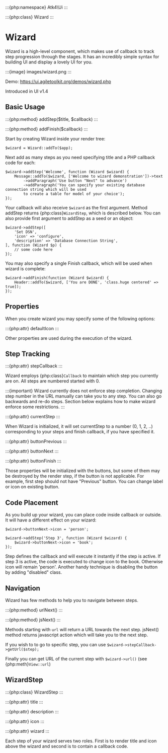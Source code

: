 :::{php:namespace} Atk4\Ui
:::

:::{php:class} Wizard
:::

# Wizard

Wizard is a high-level component, which makes use of callback to track step progression through the stages. It has an incredibly
simple syntax for building UI and display a lovely UI for you.

:::{image} images/wizard.png
:::

Demo: https://ui.agiletoolkit.org/demos/wizard.php

Introduced in UI v1.4

## Basic Usage

:::{php:method} addStep($title, $callback)
:::

:::{php:method} addFinish($callback)
:::

Start by creating Wizard inside your render tree:

```
$wizard = Wizard::addTo($app);
```

Next add as many steps as you need specifying title and a PHP callback code for each:

```
$wizard->addStep('Welcome', function (Wizard $wizard) {
    Message::addTo($wizard, ['Welcome to wizard demonstration'])->text
        ->addParagraph('Use button "Next" to advance')
        ->addParagraph('You can specify your existing database connection string which will be used
        to create a table for model of your choice');
});
```

Your callback will also receive `$wizard` as the first argument. Method addStep returns {php:class}`WizardStep`,
which is described below. You can also provide first argument to addStep as a seed or an object:

```
$wizard->addStep([
    'Set DSN',
    'icon' => 'configure',
    'description' => 'Database Connection String',
], function (Wizard $p) {
    // some code here
});
```

You may also specify a single Finish callback, which will be used when wizard is complete:

```
$wizard->addFinish(function (Wizard $wizard) {
    Header::addTo($wizard, ['You are DONE', 'class.huge centered' => true]);
});
```

## Properties

When you create wizard you may specify some of the following options:

:::{php:attr} defaultIcon
:::

Other properties are used during the execution of the wizard.

## Step Tracking

:::{php:attr} stepCallback
:::

Wizard employs {php:class}`Callback` to maintain which step you currently are on. All steps are numbered
started with 0.

:::{important}
Wizard currently does not enforce step completion. Changing step number in the URL manually can
take you to any step. You can also go backwards and re-do steps. Section below explains how to make wizard
enforce some restrictions.
:::

:::{php:attr} currentStep
:::

When Wizard is initialized, it will set currentStep to a number (0, 1, 2, ..) corresponding to your steps
and finish callback, if you have specified it.

:::{php:attr} buttonPrevious
:::

:::{php:attr} buttonNext
:::

:::{php:attr} buttonFinish
:::

Those properties will be initialized with the buttons, but some of them may be destroyed by the render step,
if the button is not applicable. For example, first step should not have "Previous" button. You can change label
or icon on existing button.

## Code Placement

As you build up your wizard, you can place code inside callback or outside. It will have a different effect
on your wizard:

```
$wizard->buttonNext->icon = 'person';

$wizard->addStep('Step 3', function (Wizard $wizard) {
    $wizard->buttonNext->icon = 'book';
});
```

Step defines the callback and will execute it instantly if the step is active. If step 3 is active, the code
is executed to change icon to the book. Otherwise icon will remain 'person'. Another handy technique is
disabling the button by adding "disabled" class.

## Navigation

Wizard has few methods to help you to navigate between steps.

:::{php:method} urlNext()
:::

:::{php:method} jsNext()
:::

Methods starting with `url` will return a URL towards the next step. jsNext() method returns javascript action
which will take you to the next step.

If you wish to to go to specific step, you can use `$wizard->stepCallback->getUrl($step);`

Finally you can get URL of the current step with `$wizard->url()` (see {php:meth}`View::url`)

## WizardStep

:::{php:class} WizardStep
:::

:::{php:attr} title
:::

:::{php:attr} description
:::

:::{php:attr} icon
:::

:::{php:attr} wizard
:::

Each step of your wizard serves two roles. First is to render title and icon above the wizard and second is
to contain a callback code.
